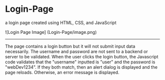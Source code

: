 # Login-Page
a login page created using HTML, CSS, and JavaScript

![Login Page Image] (Login-Page/image.png)

-------------------------------------------------------------------------------

The page contains a login button but it will not submit input data necessarily. 
The username and password are not sent to a backend or server to be validated.
When the user clicks the login button, the Javascript code validates that
the "username" inputted is "user" and the password is "webDev1234".
If they both match, then an alert dialog is displayed and the page reloads.
Otherwise, an error message is displayed.
